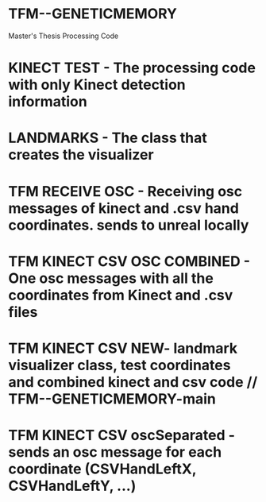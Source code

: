 # TFM--GENETICMEMORY
Master's Thesis Processing Code


# KINECT TEST - The processing code with only Kinect detection information
# LANDMARKS - The class that creates the visualizer
# TFM RECEIVE OSC - Receiving osc messages of kinect and .csv hand coordinates. sends to unreal locally
# TFM KINECT CSV OSC COMBINED - One osc messages with all the coordinates from Kinect and .csv files
# TFM KINECT CSV NEW- landmark visualizer class, test coordinates and combined kinect and csv code // TFM--GENETICMEMORY-main
# TFM KINECT CSV oscSeparated - sends an osc message for each coordinate (CSVHandLeftX, CSVHandLeftY, ...)

